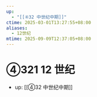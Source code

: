 ```yaml
---
up:
  - "[[④32 中世纪中期]]"
ctime: 2025-03-01T13:27:55+08:00
aliases:
  - 12世纪
mtime: 2025-09-09T12:37:05+08:00
---
```


# ④321 12 世纪

- up: [[④32 中世纪中期]]
